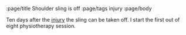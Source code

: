 :page/title Shoulder sling is off
:page/tags injury
:page/body

Ten days after the [injury]({filename}2019-03-18-Injury.md) the sling can be taken off.  I start the first out of eight physiotherapy session.
